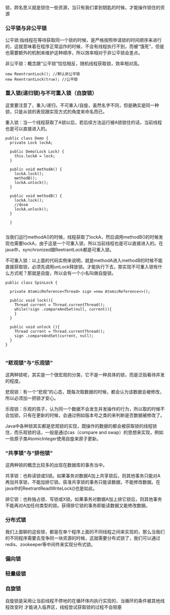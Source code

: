 锁，顾名思义就是锁住一些资源，当只有我们拿到钥匙的时候，才能操作锁住的资源

### **公平锁与非公平锁**

公平锁:指线程在等待获取同一个锁的时候，是严格按照申请锁的时间顺序来进行的，这就意味着在程序正常运作的时候，不会有线程执行不到，而被“饿死”，但是也需要额外的机制来维护这种顺序，所以效率相对于非公平锁会差点。

非公平锁：概念跟“公平锁”恰恰相反，随机线程获取锁，效率相对高。

```
new ReentrantLock(); //默认非公平锁
new ReentrantLock(true); //公平锁
```

### **重入锁(递归锁)与不可重入锁（自旋锁）**

这里要注意了，重入/递归，不可重入/自旋，虽然名字不同，但是确实是同一种锁，只是从锁的表现跟实现方式的角度来命名而已。

重入锁：当一个线程获取了A锁以后，若后续方法运行被A锁锁住的话，当前线程也是可以直接进入的。

```
public class Demo {
  private Lock lockA;
 
  public Demo(Lock Lock) {
    this.lockA = lock;
  }
 
  public void methodA() {
    lockA.lock();
    methodB();
    lockA.unlock();
  }
 
  public void methodB() {
    lockA.lock();
    //dosm
    lockA.unlock();
  }
  
  }
 
```

当我们运行methodA()的时候，线程获取了lockA，然后调用methodB()的时候发现也需要lockA，由于这是一个可重入锁，所以当前线程也是可以直接进入的。在java中，synchronized跟ReetrantLock都是可重入锁。

不可重入锁：以上面的代码实例来说明，就是methodA进入methodB的时候不能直接获取锁，必须先调用unLock释放锁。才能执行下去，那实现不可重入锁有什么方式呢？那就是自旋，所以会有一个小名叫做自旋锁。

```
public class SpinLock {

  private AtomicReference<Thread> sign =new AtomicReference<>();

  public void lock(){
    Thread current = Thread.currentThread();
    while(!sign .compareAndSet(null, current)){
    }
  }

  public void unlock (){
    Thread current = Thread.currentThread();
    sign .compareAndSet(current, null);
  }
}
 
```

### **“悲观锁”与“乐观锁”**

这两种锁呢，其实是一个很宏观的分类，它不是一种具体的锁，而是泛指看待并发的程度。

悲观锁：有一个“悲观”的心态，既每次取数据的时候，都会认为该数据会被修改，所以必须加一把锁才安心。

乐观锁：乐观的孩子，认为同一个数据不会发生并发操作的行为，所以取的时候不会加锁，只有在更新的时候，会通过例如版本号之类的来判断是否数据被修改了。

Java中各种锁其实都是悲观锁的实现，既操作的数据的都会被获取锁的线程锁住，而乐观锁的话，一般是通过cas（compare and swap）的思想来实现，例如一些原子类AtomicInteger使用自旋来原子更新。

### **“共享锁”与“排他锁”**

这两种锁的概念比较多的出现在数据库的事务当中。

共享锁：也称读锁或S锁。如果事务对数据A加上共享锁后，则其他事务只能对A再加共享锁，不能加排它锁。获准共享锁的事务只能读数据，不能修改数据。在java中的ReetrantReadWriteLock()也是如此。

排它锁：也称独占锁、写锁或X锁。如果事务对数据A加上排它锁后，则其他事务不能再对A加任何类型的锁。获得排它锁的事务即能读数据又能修改数据。

### **分布式锁**

我们上面聊的这些锁，都是在单个程序上面的不同线程之间来实现的，那么当我们的不同程序需要去竞争同一块资源的时候，这就需要分布式锁了，我们可以通过redis、zookeeper等中间件来实现分布式锁。

### 偏向锁

### 轻量级锁

### 自旋锁

自旋锁是采用让当前线程不停地的在循环体内执行实现的，当循环的条件被其他线程改变时 才能进入临界区，线程尝试获取锁的过程不会阻塞